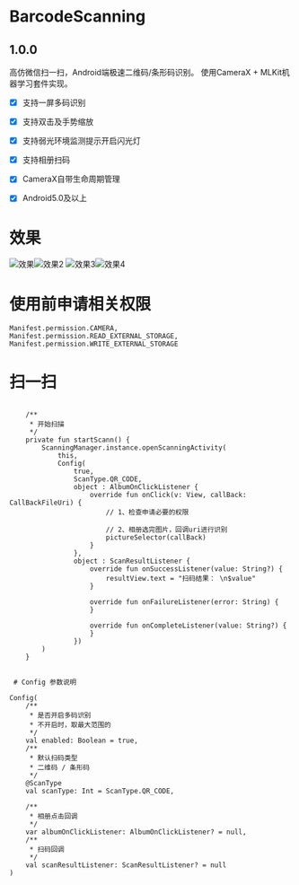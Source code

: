 # BarcodeScanning


## 1.0.0

高仿微信扫一扫，Android端极速二维码/条形码识别。
使用CameraX + MLKit机器学习套件实现。

 - [x]  支持一屏多码识别
 - [x]  支持双击及手势缩放
 - [x]  支持弱光环境监测提示开启闪光灯
 - [x]  支持相册扫码
 - [x]  CameraX自带生命周期管理
 - [x]  Android5.0及以上



#  效果

![效果](./images/BarcodeScanning/1.jpg)![效果2](./images/BarcodeScanning/2.jpg)
![效果3](./images/BarcodeScanning/3.jpg)![效果4](./images/BarcodeScanning/4.jpg)

# 使用前申请相关权限
```
Manifest.permission.CAMERA,
Manifest.permission.READ_EXTERNAL_STORAGE,
Manifest.permission.WRITE_EXTERNAL_STORAGE
```
# 扫一扫
```

    /**
     * 开始扫描
     */
    private fun startScann() {
        ScanningManager.instance.openScanningActivity(
            this,
            Config(
                true,
                ScanType.QR_CODE,
                object : AlbumOnClickListener {
                    override fun onClick(v: View, callBack: CallBackFileUri) {
                        // 1、检查申请必要的权限

                        // 2、相册选完图片，回调uri进行识别
                        pictureSelector(callBack)
                    }
                },
                object : ScanResultListener {
                    override fun onSuccessListener(value: String?) {
                        resultView.text = "扫码结果： \n$value"
                    }

                    override fun onFailureListener(error: String) {
                    }

                    override fun onCompleteListener(value: String?) {
                    }
                })
        )
    }


 # Config 参数说明

Config(
    /**
     * 是否开启多码识别
     * 不开启时，取最大范围的
     */
    val enabled: Boolean = true,
    /**
     * 默认扫码类型
     * 二维码 / 条形码
     */
    @ScanType
    val scanType: Int = ScanType.QR_CODE,

    /**
     * 相册点击回调
     */
    var albumOnClickListener: AlbumOnClickListener? = null,
    /**
     * 扫码回调
     */
    val scanResultListener: ScanResultListener? = null
)
```
